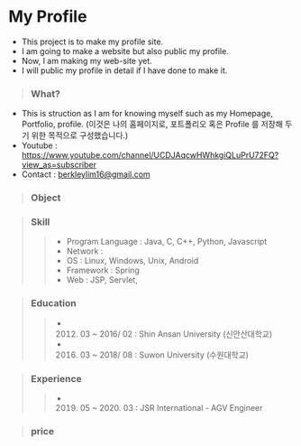 # My Profile
- This project is to make my profile site.
- I am going to make a website but also public my profile.
- Now, I am making my web-site yet. 
- I will public my profile in detail if I have done to make it.


> ### What?
- This is struction as I am for knowing myself such as my Homepage, Portfolio, profile.
 (이것은 나의 홈페이지로, 포트폴리오 혹은 Profile 를 저장해 두기 위한 목적으로 구성했습니다.)
- Youtube : https://www.youtube.com/channel/UCDJAqcwHWhkgiQLuPrU72FQ?view_as=subscriber
- Contact : berkleylim16@gmail.com


> ### Object

> ### Skill
>> - Program Language : Java, C, C++, Python, Javascript
>> - Network : 
>> - OS : Linux, Windows, Unix, Android
>> - Framework : Spring
>> - Web : JSP, Servlet, 


> ### Education
> > - 2012. 03 ~ 2016/ 02 : Shin Ansan University (신안산대학교)
> > - 2016. 03 ~ 2018/ 08 : Suwon University (수원대학교)

> ### Experience
> > - 2019. 05 ~ 2020. 03 : JSR International - AGV Engineer

> ### price
> >
